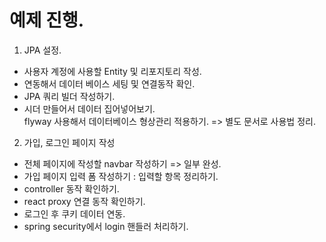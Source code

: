 # 예제 진행.  
  
1. JPA 설정.  
 - 사용자 계정에 사용할 Entity 및 리포지토리 작성.  
 - 연동해서 데이터 베이스 세팅 및 연결동작 확인.  
 - JPA 쿼리 빌더 작성하기.  
 - 시더 만들어서 데이터 집어넣어보기.  
   flyway 사용해서 데이터베이스 형상관리 적용하기. => 별도 문서로 사용법 정리.  

2. 가입, 로그인 페이지 작성  
 - 전체 페이지에 작성할 navbar 작성하기  => 일부 완성.
 - 가입 페이지 입력 폼 작성하기
   : 입력할 항목 정리하기.  
 - controller 동작 확인하기.  
 - react proxy 연결 동작 확인하기.  
 - 로그인 후 쿠키 데이터 연동.
 - spring security에서 login 핸들러 처리하기.